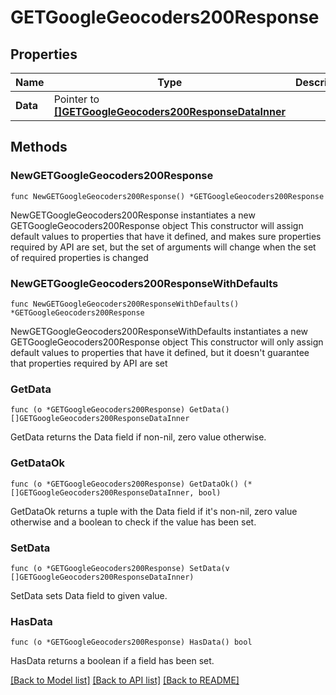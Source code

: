 # GETGoogleGeocoders200Response

## Properties

Name | Type | Description | Notes
------------ | ------------- | ------------- | -------------
**Data** | Pointer to [**[]GETGoogleGeocoders200ResponseDataInner**](GETGoogleGeocoders200ResponseDataInner.md) |  | [optional] 

## Methods

### NewGETGoogleGeocoders200Response

`func NewGETGoogleGeocoders200Response() *GETGoogleGeocoders200Response`

NewGETGoogleGeocoders200Response instantiates a new GETGoogleGeocoders200Response object
This constructor will assign default values to properties that have it defined,
and makes sure properties required by API are set, but the set of arguments
will change when the set of required properties is changed

### NewGETGoogleGeocoders200ResponseWithDefaults

`func NewGETGoogleGeocoders200ResponseWithDefaults() *GETGoogleGeocoders200Response`

NewGETGoogleGeocoders200ResponseWithDefaults instantiates a new GETGoogleGeocoders200Response object
This constructor will only assign default values to properties that have it defined,
but it doesn't guarantee that properties required by API are set

### GetData

`func (o *GETGoogleGeocoders200Response) GetData() []GETGoogleGeocoders200ResponseDataInner`

GetData returns the Data field if non-nil, zero value otherwise.

### GetDataOk

`func (o *GETGoogleGeocoders200Response) GetDataOk() (*[]GETGoogleGeocoders200ResponseDataInner, bool)`

GetDataOk returns a tuple with the Data field if it's non-nil, zero value otherwise
and a boolean to check if the value has been set.

### SetData

`func (o *GETGoogleGeocoders200Response) SetData(v []GETGoogleGeocoders200ResponseDataInner)`

SetData sets Data field to given value.

### HasData

`func (o *GETGoogleGeocoders200Response) HasData() bool`

HasData returns a boolean if a field has been set.


[[Back to Model list]](../README.md#documentation-for-models) [[Back to API list]](../README.md#documentation-for-api-endpoints) [[Back to README]](../README.md)


